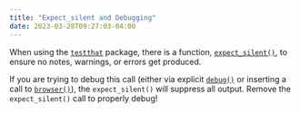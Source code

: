 ```yaml
---
title: "Expect_silent and Debugging"
date: 2023-03-28T09:27:03-04:00
---
```


When using the [`testthat`](https://testthat.r-lib.org/) package, there is a
function,
[`expect_silent()`](https://testthat.r-lib.org/reference/expect_silent.html), to
ensure no notes, warnings, or errors get produced.

If you are trying to debug this call (either via explicit
[`debug()`](https://stat.ethz.ch/R-manual/R-devel/library/base/html/debug.html)
or inserting a call to
[`browser()`](https://stat.ethz.ch/R-manual/R-devel/library/base/html/browser.html)),
the `expect_silent()` will suppress all output. Remove the `expect_silent()`
call to properly debug!
